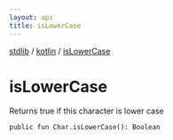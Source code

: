 ```yaml
---
layout: api
title: isLowerCase
---
```

[stdlib](../index.md) / [kotlin](index.md) / [isLowerCase](isLowerCase.md)

# isLowerCase
Returns true if this character is lower case
```
public fun Char.isLowerCase(): Boolean
```
